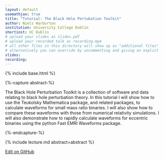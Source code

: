 ```yaml
---
layout: default
usemathjax: true
title: "Tutorial: The Black Hole Pertubation Toolkit"
author: Niels Warburton
institution: University College Dublin
shortinst: UC Dublin
# upload your slides as slides.pdf
# upload your recorded talk as recording.mp4
# all other files in this directory will show up as "additional files"
# alternatively you can override by uncommenting and giving an explict URL:
slides: 
recording: 
---
```

{% include base.html %}

{%-capture abstract-%}

The Black Hole Perturbation Toolkit is a collection of software and data relating to black hole perturbation theory. In this tutorial I will show how to use the Teukolsky Mathematica package, and related packages, to calculate waveforms for small mass ratio binaries. I will also show how to compare these waveforms with those from numerical relativity simulations. I will also demonstrate how to rapidly calculate waveforms for eccentric binaries using the python Fast EMRI Waveforms package.

{%-endcapture-%}

<div class="col-xs-12" markdown="1">
{% include lecture.md abstract=abstract %}

[Edit on GitHub](https://github.com/EinsteinToolkit/et2021uiuc/edit/master/{{page.path}})
</div>

